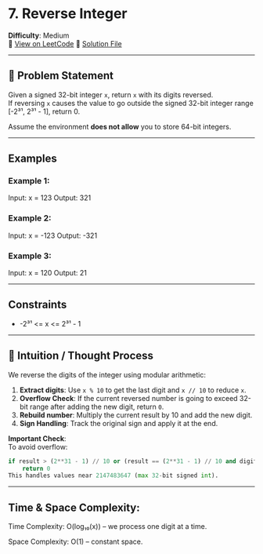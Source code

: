 # 7. Reverse Integer

**Difficulty**: Medium  
🔗 [View on LeetCode](https://leetcode.com/problems/reverse-integer/)
📄 [Solution File](./reverse_integer.py)

---

## 📝 Problem Statement

Given a signed 32-bit integer `x`, return `x` with its digits reversed.  
If reversing `x` causes the value to go outside the signed 32-bit integer range [-2³¹, 2³¹ - 1], return 0.

Assume the environment **does not allow** you to store 64-bit integers.

---

## Examples

### Example 1:
Input: x = 123
Output: 321

### Example 2:
Input: x = -123
Output: -321

### Example 3:
Input: x = 120
Output: 21

---

## Constraints

- -2³¹ <= x <= 2³¹ - 1

---

## 🧠 Intuition / Thought Process

We reverse the digits of the integer using modular arithmetic:

1. **Extract digits**: Use `x % 10` to get the last digit and `x // 10` to reduce `x`.
2. **Overflow Check**: If the current reversed number is going to exceed 32-bit range after adding the new digit, return `0`.
3. **Rebuild number**: Multiply the current result by 10 and add the new digit.
4. **Sign Handling**: Track the original sign and apply it at the end.

**Important Check**:  
To avoid overflow:
```python
if result > (2**31 - 1) // 10 or (result == (2**31 - 1) // 10 and digit > 7):
    return 0
This handles values near 2147483647 (max 32-bit signed int).
```

---

## Time & Space Complexity:

Time Complexity: O(log₁₀(x)) – we process one digit at a time.

Space Complexity: O(1) – constant space.